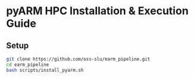 # pyARM HPC Installation & Execution Guide
## Setup
```bash
git clone https://github.com/oss-slu/earm_pipeline.git
cd earm_pipeline
bash scripts/install_pyarm.sh